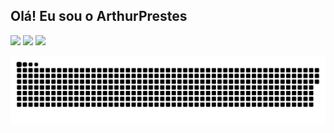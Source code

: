 ## Olá! Eu sou o ArthurPrestes  
 
<div> 

  <a href="https://www.instagram.com/dj_arthurprestes/" target="_blank"><img src="https://img.shields.io/badge/-Instagram-%23333?style=for-the-badge&logo=instagram&logoColor=white" target="_blank"></a>
  <a href = "https://mail.google.com/mail/u/1/#inbox"><img src="https://img.shields.io/badge/-Gmail-%23333?style=for-the-badge&logo=gmail&logoColor=white" target="_blank"></a>
  <a href="https://www.linkedin.com/in/arthur-prestes-81075b188/" target="_blank"><img src="https://img.shields.io/badge/-LinkedIn-%23333?style=for-the-badge&logo=linkedin&logoColor=white" target="_blank"></a> 
 
  ![Snake animation](https://github.com/ArthurPrestes/ArthurPrestes/blob/output/github-contribution-grid-snake.svg)
 
</div>
